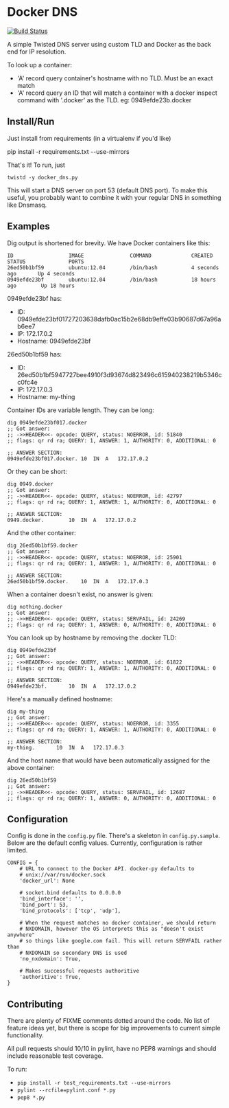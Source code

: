 Docker DNS
==========
[![Build Status](https://travis-ci.org/infoxchange/docker_dns.png?branch=master)](https://travis-ci.org/infoxchange/docker_dns)

A simple Twisted DNS server using custom TLD and Docker as the back end for IP
resolution.

To look up a container:
 - 'A' record query container's hostname with no TLD. Must be an exact match
 - 'A' record query an ID that will match a container with a docker inspect
   command with '.docker' as the TLD. eg: 0949efde23b.docker

Install/Run
-----------

Just install from requirements (in a virtualenv if you'd like)

   pip install -r requirements.txt --use-mirrors

That's it! To run, just

    twistd -y docker_dns.py

This will start a DNS server on port 53 (default DNS port). To make this
useful, you probably want to combine it with your regular DNS in something like
Dnsmasq.

Examples
--------
Dig output is shortened for brevity. We have Docker containers like this:

    ID                  IMAGE               COMMAND             CREATED             STATUS              PORTS
    26ed50b1bf59        ubuntu:12.04        /bin/bash           4 seconds ago       Up 4 seconds
    0949efde23bf        ubuntu:12.04        /bin/bash           18 hours ago        Up 18 hours

0949efde23bf has:

 - ID: 0949efde23bf01727203638dafb0ac15b2e68db9effe03b90687d67a96ab6ee7
 - IP: 172.17.0.2
 - Hostname: 0949efde23bf

26ed50b1bf59 has:

 - ID: 26ed50b1bf5947727bee4910f3d93674d823496c615940238219b5346cc0fc4e
 - IP: 172.17.0.3
 - Hostname: my-thing

Container IDs are variable length. They can be long:

    dig 0949efde23bf017.docker
    ;; Got answer:
    ;; ->>HEADER<<- opcode: QUERY, status: NOERROR, id: 51840
    ;; flags: qr rd ra; QUERY: 1, ANSWER: 1, AUTHORITY: 0, ADDITIONAL: 0

    ;; ANSWER SECTION:
    0949efde23bf017.docker. 10  IN  A   172.17.0.2


Or they can be short:

    dig 0949.docker
    ;; Got answer:
    ;; ->>HEADER<<- opcode: QUERY, status: NOERROR, id: 42797
    ;; flags: qr rd ra; QUERY: 1, ANSWER: 1, AUTHORITY: 0, ADDITIONAL: 0

    ;; ANSWER SECTION:
    0949.docker.		10	IN	A	172.17.0.2

And the other container:

    dig 26ed50b1bf59.docker
    ;; Got answer:
    ;; ->>HEADER<<- opcode: QUERY, status: NOERROR, id: 25901
    ;; flags: qr rd ra; QUERY: 1, ANSWER: 1, AUTHORITY: 0, ADDITIONAL: 0

    ;; ANSWER SECTION:
    26ed50b1bf59.docker.	10	IN	A	172.17.0.3

When a container doesn't exist, no answer is given:

    dig nothing.docker
    ;; Got answer:
    ;; ->>HEADER<<- opcode: QUERY, status: SERVFAIL, id: 24269
    ;; flags: qr rd ra; QUERY: 1, ANSWER: 0, AUTHORITY: 0, ADDITIONAL: 0

You can look up by hostname by removing the .docker TLD:

    dig 0949efde23bf
    ;; Got answer:
    ;; ->>HEADER<<- opcode: QUERY, status: NOERROR, id: 61822
    ;; flags: qr rd ra; QUERY: 1, ANSWER: 1, AUTHORITY: 0, ADDITIONAL: 0

    ;; ANSWER SECTION:
    0949efde23bf.		10	IN	A	172.17.0.2

Here's a manually defined hostname:

    dig my-thing
    ;; Got answer:
    ;; ->>HEADER<<- opcode: QUERY, status: NOERROR, id: 3355
    ;; flags: qr rd ra; QUERY: 1, ANSWER: 1, AUTHORITY: 0, ADDITIONAL: 0

    ;; ANSWER SECTION:
    my-thing.		10	IN	A	172.17.0.3

And the host name that would have been automatically assigned for the above
container:

    dig 26ed50b1bf59
    ;; Got answer:
    ;; ->>HEADER<<- opcode: QUERY, status: SERVFAIL, id: 12687
    ;; flags: qr rd ra; QUERY: 1, ANSWER: 0, AUTHORITY: 0, ADDITIONAL: 0

Configuration
-------------
Config is done in the `config.py` file. There's a skeleton in
`config.py.sample`. Below are the default config values. Currently,
configuration is rather limited.

    CONFIG = {
        # URL to connect to the Docker API. docker-py defaults to
        # unix://var/run/docker.sock
        'docker_url': None

        # socket.bind defaults to 0.0.0.0
        'bind_interface': '',
        'bind_port': 53,
        'bind_protocols': ['tcp', 'udp'],

        # When the request matches no docker container, we should return
        # NXDOMAIN, however the OS interprets this as "doesn't exist anywhere"
        # so things like google.com fail. This will return SERVFAIL rather than
        # NXDOMAIN so secondary DNS is used
        'no_nxdomain': True,

        # Makes successful requests authoritive
        'authoritive': True,
    }

Contributing
------------
There are plenty of FIXME comments dotted around the code. No list of feature
ideas yet, but there is scope for big improvements to current simple
functionality.

All pull requests should 10/10 in pylint, have no PEP8 warnings and should
include reasonable test coverage.

To run:

 - `pip install -r test_requirements.txt --use-mirrors`
 - `pylint --rcfile=pylint.conf *.py`
 - `pep8 *.py`
